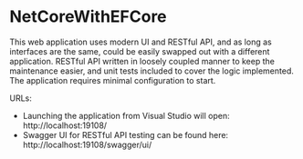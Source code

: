# NetCoreWithEFCore
This web application uses modern UI and RESTful API, and as long as interfaces are the same, could be easily swapped out with a different application. RESTful API written in loosely coupled manner to keep the maintenance easier, and unit tests included to cover the logic implemented. The application requires minimal configuration to start.

URLs:
*	Launching the application from Visual Studio will open: http://localhost:19108/ 
*	Swagger UI for RESTful API testing can be found here: http://localhost:19108/swagger/ui/ 
